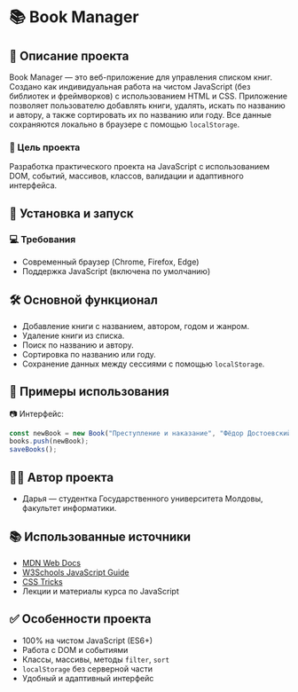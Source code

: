 # 📚 Book Manager

## 📌 Описание проекта
Book Manager — это веб-приложение для управления списком книг. Создано как индивидуальная работа на чистом JavaScript (без библиотек и фреймворков) с использованием HTML и CSS. Приложение позволяет пользователю добавлять книги, удалять, искать по названию и автору, а также сортировать их по названию или году. Все данные сохраняются локально в браузере с помощью `localStorage`.

### 🎯 Цель проекта
Разработка практического проекта на JavaScript с использованием DOM, событий, массивов, классов, валидации и адаптивного интерфейса.

## 🚀 Установка и запуск

### 💻 Требования
- Современный браузер (Chrome, Firefox, Edge)
- Поддержка JavaScript (включена по умолчанию)

## 🛠️ Основной функционал
- Добавление книги с названием, автором, годом и жанром.
- Удаление книги из списка.
- Поиск по названию и автору.
- Сортировка по названию или году.
- Сохранение данных между сессиями с помощью `localStorage`.

## 🧪 Примеры использования

📷 Интерфейс:

```js
const newBook = new Book("Преступление и наказание", "Фёдор Достоевский", 1866, "Роман");
books.push(newBook);
saveBooks();
```

## 👩‍💻 Автор проекта
- Дарья — студентка Государственного университета Молдовы, факультет информатики.

## 📚 Использованные источники
- [MDN Web Docs](https://developer.mozilla.org/)
- [W3Schools JavaScript Guide](https://www.w3schools.com/js/)
- [CSS Tricks](https://css-tricks.com/)
- Лекции и материалы курса по JavaScript

## ✅ Особенности проекта
- 100% на чистом JavaScript (ES6+)
- Работа с DOM и событиями
- Классы, массивы, методы `filter`, `sort`
- `localStorage` без серверной части
- Удобный и адаптивный интерфейс
